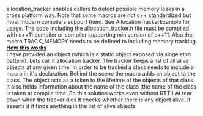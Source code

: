 allocation_tracker enables callers to detect possible memory leaks in a cross platform way.
Note that some macros are not c++ standardized but most modern compilers support them.
See AllocationTrackerExample for usage. The code including the allocation_tracker.h file must be compiled with c++11 compiler or compiler supporting 
min version of c++11. Also the macro TRACK_MEMORY needs to be defined to including memory tracking.
</br>
<u> <b> How this works </b> </u>
</br>
I have provided an object (which is a static object exposed via singeleton pattern). Lets call it 
allocation tracker. The tracker keeps a list of all alive objects at any given time. In order to be tracked
a class needs to include a macro in it's declaration. Behind the scene the macro adds an object to the class.
The object acts as a token to the lifetime of the objects of that class. It also holds information about the 
name of the class (the name of the class is taken at compile time. So this solution works even without RTTI)
At tear down when the tracker dies it checks whether there is any object alive. It asserts if it finds anything
in the list of alive objects

